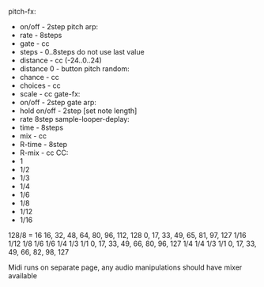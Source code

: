 pitch-fx:
 - on/off - 2step
pitch arp: 
 - rate - 8steps
 - gate - cc
 - steps -  0..8steps do not use last value
 - distance - cc (-24..0..24)
 - distance 0 - button
pitch random:
 - chance - cc
 - choices - cc
 - scale - cc
gate-fx:
 - on/off - 2step
gate arp:
 - hold on/off - 2step [set note length]
 - rate 8step
sample-looper-deplay:
 - time - 8steps
 - mix - cc
 - R-time - 8step
 - R-mix - cc
CC:
 - 1 	
 - 1/2
 - 1/3
 - 1/4
 - 1/6
 - 1/8
 - 1/12
 - 1/16
 
 128/8 = 16
 16, 32, 48, 64, 80, 96, 112, 128
  0,   17, 	33, 49, 65, 81, 97, 127
  1/16 1/12 1/8 1/6 1/6 1/4 1/3 1/1
  0,   17, 33, 49, 66, 80, 96, 127
  					1/4 1/4 1/3 1/1
0, 17, 33, 49, 66, 82, 98, 127

Midi runs on separate page,
any audio manipulations should have mixer available